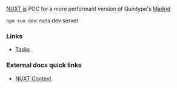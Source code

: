 [NUXT js](https://nuxtjs.org/) POC for a more performant version of Quintype's [Madrid](https://github.com/quintype/madrid)

`npm run dev`: runs dev server

### Links

- [Tasks](./to-do.md)

### External docs quick links

- [NUXT Context](https://nuxtjs.org/docs/2.x/concepts/context-helpers)
